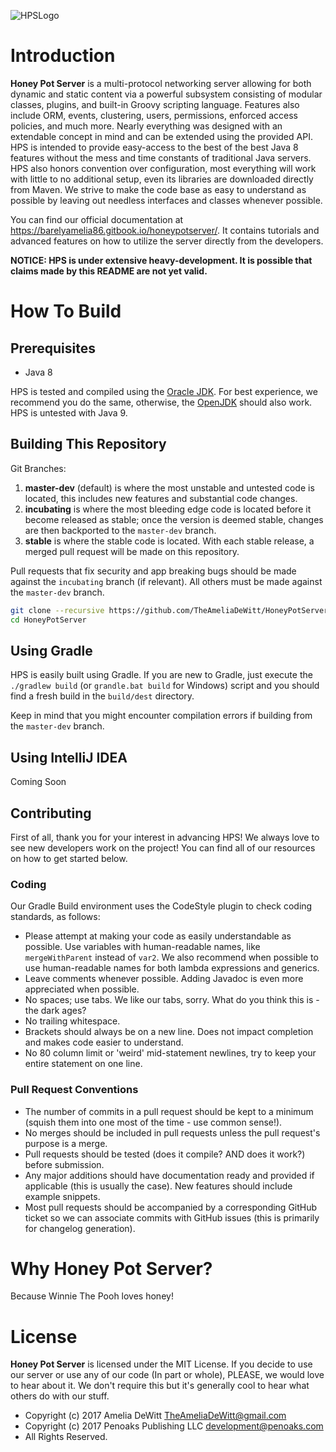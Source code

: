 ![HPSLogo](http://penoaks.com/assets/external/HoneyPotServerLogo.png "Honey Pot Server Logo")

# Introduction
**Honey Pot Server** is a multi-protocol networking server allowing for both dynamic and static content via a powerful subsystem consisting of modular classes, plugins, and built-in Groovy scripting language. Features also include ORM, events, clustering, users, permissions, enforced access policies, and much more. Nearly everything was designed with an extendable concept in mind and can be extended using the provided API. HPS is intended to provide easy-access to the best of the best Java 8 features without the mess and time constants of traditional Java servers. HPS also honors convention over configuration, most everything will work with little to no additional setup, even its libraries are downloaded directly from Maven. We strive to make the code base as easy to understand as possible by leaving out needless interfaces and classes whenever possible.

You can find our official documentation at https://barelyamelia86.gitbook.io/honeypotserver/. It contains tutorials and advanced features on how to utilize the server directly from the developers.

**NOTICE: HPS is under extensive heavy-development. It is possible that claims made by this README are not yet valid.**

# How To Build

## Prerequisites

 * Java 8

HPS is tested and compiled using the [Oracle JDK](http://oracle.com/technetwork/java/javase/downloads). For best experience, we recommend you do the same, otherwise, the [OpenJDK](http://openjdk.java.net/) should also work. HPS is untested with Java 9.

## Building This Repository

Git Branches:

 1. **master-dev** (default) is where the most unstable and untested code is located, this includes new features and substantial code changes.
 2. **incubating** is where the most bleeding edge code is located before it become released as stable; once the version is deemed stable, changes are then backported to the `master-dev` branch.
 3. **stable** is where the stable code is located. With each stable release, a merged pull request will be made on this repository.

Pull requests that fix security and app breaking bugs should be made against the `incubating` branch (if relevant). All others must be made against the `master-dev` branch.

```bash
git clone --recursive https://github.com/TheAmeliaDeWitt/HoneyPotServer
cd HoneyPotServer
```

## Using Gradle

HPS is easily built using Gradle. If you are new to Gradle, just execute the `./gradlew build` (or `grandle.bat build` for Windows) script and you should find a fresh build in the `build/dest` directory.

Keep in mind that you might encounter compilation errors if building from the `master-dev` branch.

## Using IntelliJ IDEA

Coming Soon

## Contributing

First of all, thank you for your interest in advancing HPS! We always love to see new developers work on the project! You can find all of our resources on how to get started below.

### Coding
Our Gradle Build environment uses the CodeStyle plugin to check coding standards, as follows:

* Please attempt at making your code as easily understandable as possible. Use variables with human-readable names, like `mergeWithParent` instead of `var2`. We also recommend when possible to use human-readable names for both lambda expressions and generics.
* Leave comments whenever possible. Adding Javadoc is even more appreciated when possible.
* No spaces; use tabs. We like our tabs, sorry. What do you think this is - the dark ages?
* No trailing whitespace.
* Brackets should always be on a new line. Does not impact completion and makes code easier to understand.
* No 80 column limit or 'weird' mid-statement newlines, try to keep your entire statement on one line.

### Pull Request Conventions
* The number of commits in a pull request should be kept to a minimum (squish them into one most of the time - use common sense!).
* No merges should be included in pull requests unless the pull request's purpose is a merge.
* Pull requests should be tested (does it compile? AND does it work?) before submission.
* Any major additions should have documentation ready and provided if applicable (this is usually the case). New features should include example snippets.
* Most pull requests should be accompanied by a corresponding GitHub ticket so we can associate commits with GitHub issues (this is primarily for changelog generation).

# Why Honey Pot Server?
Because Winnie The Pooh loves honey!

# License
**Honey Pot Server** is licensed under the MIT License. If you decide to use our server or use any of our code (In part or whole), PLEASE, we would love to hear about it. We don't require this but it's generally cool to hear what others do with our stuff.

* Copyright (c) 2017 Amelia DeWitt <TheAmeliaDeWitt@gmail.com>
* Copyright (c) 2017 Penoaks Publishing LLC <development@penoaks.com>
* All Rights Reserved.
